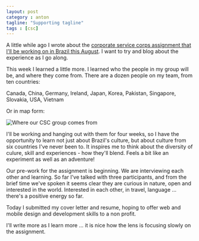 ```yaml
---
layout: post
category : anton
tagline: "Supporting tagline"
tags : [csc]
---
```


A little while ago I wrote about the [corporate service corps assignment that I'll be working on in Brazil this August](http://www.hickory.ca/anton/2017/04/10/corporate-service-corps). I want to try and blog about the experience as I go along. 

This week I learned a little more. I learned who the people in my group will be, and where they come from. There are a dozen people on my team, from ten countries:

Canada, China, Germany, Ireland, Japan, Korea, Pakistan, Singapore, Slovakia, USA, Vietnam

Or in map form:

![Where our CSC group comes from](http://www.hickory.ca/images/participants.png)


I'll be working and hanging out with them for four weeks, so I have the opportunity to learn not just about Brazil's culture, but about culture from six countries I've never been to. It inspires me to think about the diversity of culure, skill and experiences - how they'll blend. Feels a bit like an experiment as well as an adventure!

Our pre-work for the assignment is beginning. We are interviewing each other and learning. So far I've talked with three participants, and from the brief time we've spoken it seems clear they are curious in nature, open and interested in the world. Interested in each other, in travel, language ... there's a positive energy so far.

Today I submitted my cover letter and resume, hoping to offer web and mobile design and development skills to a non profit. 

I'll write more as I learn more ... it is nice how the lens is focusing slowly on the assignment.